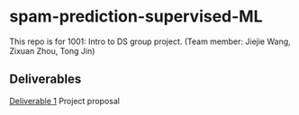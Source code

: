 # spam-prediction-supervised-ML
This repo is for 1001: Intro to DS group project. (Team member: Jiejie Wang, Zixuan Zhou, Tong Jin)


## Deliverables

[Deliverable 1](https://docs.google.com/document/d/1urdwILV08hH-sWrK9zGkpd0Ac70-cKkt4SzBWDQZYEU/edit#heading=h.l3rtqmvtbzz) Project proposal
